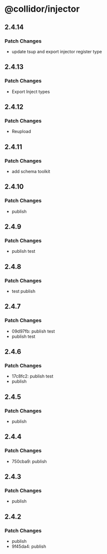 # @collidor/injector

## 2.4.14

### Patch Changes

- update tsup and export injector register type

## 2.4.13

### Patch Changes

- Export Inject types

## 2.4.12

### Patch Changes

- Reupload

## 2.4.11

### Patch Changes

- add schema toolkit

## 2.4.10

### Patch Changes

- publish

## 2.4.9

### Patch Changes

- publish test

## 2.4.8

### Patch Changes

- test publish

## 2.4.7

### Patch Changes

- 09d97fb: publish test
- publish test

## 2.4.6

### Patch Changes

- 17c8fc2: publish test
- publish

## 2.4.5

### Patch Changes

- publish

## 2.4.4

### Patch Changes

- 750cba9: publish

## 2.4.3

### Patch Changes

- publish

## 2.4.2

### Patch Changes

- publish
- 9f45da4: publish
